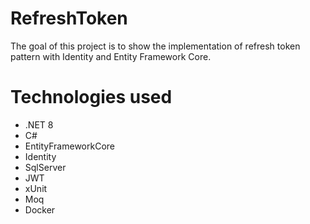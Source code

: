 # RefreshToken

The goal of this project is to show the implementation of refresh token pattern with Identity and Entity Framework Core.

# Technologies used
- .NET 8
- C#
- EntityFrameworkCore
- Identity
- SqlServer
- JWT
- xUnit
- Moq
- Docker
